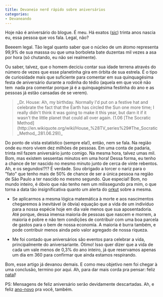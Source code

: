 ```yaml
---
title: Devaneio nerd rápido sobre aniversários
categories:
- Devaneando
---
```


Hoje não é aniversário do blogue. É meu. Há exatos ([sic](http://pt.wikipedia.org/wiki/Ano)) trinta anos nascia eu, essa pessoa que vos fala. Legal, não?

Beeeem legal. Tão legal quanto saber que o núcleo de um átomo representa 99,9% de sua masssa ou que uma borboleta bate duzentas mil vezes a asa por hora (só chutando, eu não sei realmente).



Ou saber, talvez, que o homem deciciu contar sua idade terrena através do número de vezes que esse planetinha gira em órbita de sua estrela. É o tipo de curiosidade mais que suficiente para comentar em sua quinquagésima festa de aniversário durante a rodinha do tédio (aquela em que você não tem  nada pra comentar porque já é a quinquagésima festinha do ano e as pessoas já estão cansadas de se verem).


<blockquote>_Dr. House: Ah, my birthday. Normally I'd put on a festive hat and celebrate the fact that the Earth has circled the Sun one more time; I really didn't think it was going to make it this year, but darn it if it wasn't the little planet that could all over again. (1.06 [The Socratic Method](http://en.wikiquote.org/wiki/House_%28TV_series%29#The_Socratic_Method_.281.06.29))_</blockquote>


Do ponto de vista estatístico (sempre ela!), então, nem se fala. Na região onde eu moro vivem dez milhões de pessoas. Em uma conta de padaria, trinta mil fazem aniversário junto comigo. Na mesma hora, talvez umas mil. Bom, mas existem sessentas minutos em uma hora! Dessa forma, eu tenho a chance de ter nascido no mesmo minuto junto de cerca de vinte rebentos. Ah, e os segundos!?!? É verdade. Sou obrigado a torcer o nariz para o "fato" que tenho mais de 50% de chance de ser a única pessoa na região de São Paulo a ter nascido no mesmo segundo. Que especial! Bom, no mundo inteiro, é óbvio que não tenho nem um milissegundo pra mim, o que torna a data tão insignificativa quanto um alerta do [orkut](www.orkut.com) sobre a mesma.



	
  * Se aplicarmos a mesma lógica matemática à morte e aos nascimentos chegaremos à inevitável (e óbvia) equação que a vida de um indivíduo para a nossa espécie hoje em dia vale menos que sua aposentadoria. Até porque, dessa imensa maioria de pessoas que nascem e morrem, a maioria é pobre e não tem condições de contribuir com uma boa parcela de gastos para o bem de nossa economia. A maioria é burra também, e pode contribuir menos ainda pelo valor agregado de nossa riqueza.



	
  * Me foi contado que aniversários são eventos para celebrar a vida, principalmente do aniversariante. Ótimo! Isso quer dizer que a vida de cada um vale menos de 0,3% do ano inteiro, já que reservamos apenas um dia em 360 para confirmar que ainda estamos respirando.


Bom, esse artigo já devanou demais. E como meu objetivo nem foi chegar à uma conclusão, termino por aqui. Ah, para dar mais corda pra pensar: feliz [natal](http://pt.wikipedia.org/wiki/Natal)!

PS: Mensagens de feliz aniversário serão devidamente descartadas. Ah, e feliz [ano-novo](http://pt.wikipedia.org/wiki/Ano-Novo) pra você, também.
